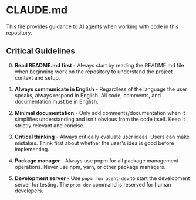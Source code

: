 # CLAUDE.md

This file provides guidance to AI agents when working with code in this repository.

## Critical Guidelines

0. **Read README.md first** - Always start by reading the README.md file when beginning work on the repository to understand the project context and setup.

1. **Always communicate in English** - Regardless of the language the user speaks, always respond in English. All code, comments, and documentation must be in English.

2. **Minimal documentation** - Only add comments/documentation when it simplifies understanding and isn't obvious from the code itself. Keep it strictly relevant and concise.

3. **Critical thinking** - Always critically evaluate user ideas. Users can make mistakes. Think first about whether the user's idea is good before implementing.

4. **Package manager** - Always use pnpm for all package management operations. Never use npm, yarn, or other package managers.

5. **Development server** - Use `pnpm run agent-dev` to start the development server for testing. The `pnpm dev` command is reserved for human developers.
